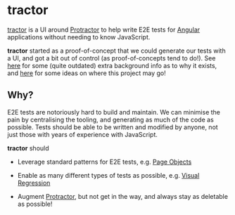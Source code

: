 # tractor

[tractor](https://www.npmjs.com/org/tractor) is a UI around [Protractor](http://angular.github.io/protractor/) to help write E2E tests for [Angular](https://angular.io/) applications without needing to know JavaScript.

**tractor** started as a proof-of-concept that we could generate our tests with a UI, and got a bit out of control (as proof-of-concepts tend to do!). See [here](http://phenomnomnominal.github.io/#/posts/how-i-tricked-our-testers-into-becoming-java-script-developers) for some (quite outdated) extra background info as to why it exists, and [here](https://github.com/TradeMe/tractor/tree/master/docs/future%20plans.md) for some ideas on where this project may go!

## Why?

E2E tests are notoriously hard to build and maintain. We can minimise the pain by centralising the tooling, and generating as much of the code as possible. Tests should be able to be written and modified by anyone, not just those with years of experience with JavaScript.

**tractor** should

* Leverage standard patterns for E2E tests, e.g. [Page Objects](https://github.com/phenomnomnominal/tractor-plugin-page-objects)

* Enable as many different types of tests as possible, e.g. [Visual Regression](https://github.com/phenomnomnominal/tractor-plugin-visual-regression)

* Augment [Protractor](http://angular.github.io/protractor/), but not get in the way, and always stay as deletable as possible!
